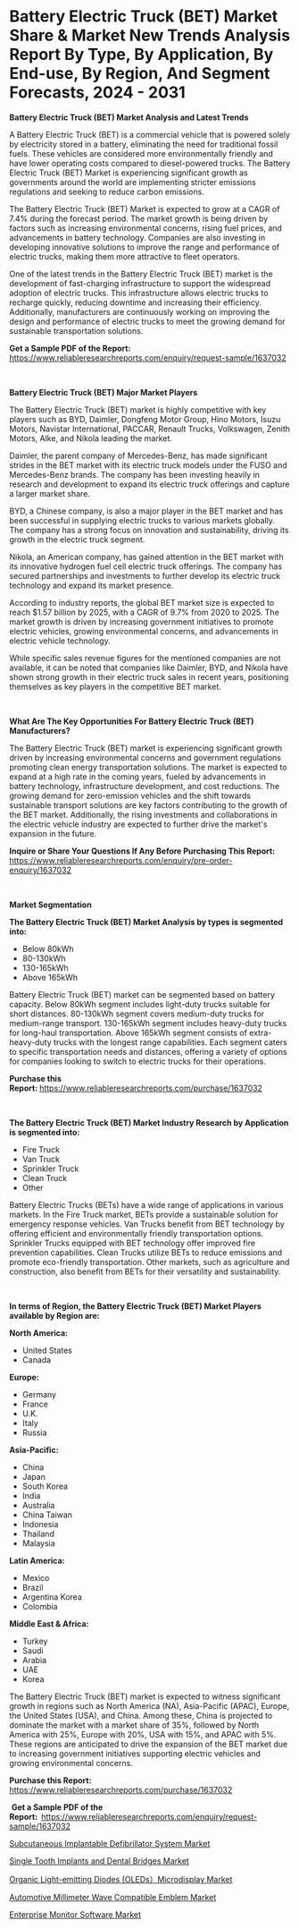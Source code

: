 <p><h1>Battery Electric Truck (BET) Market Share & Market New Trends Analysis Report By Type, By Application, By End-use, By Region, And Segment Forecasts, 2024 - 2031</h1></p><p><strong>Battery Electric Truck (BET) Market Analysis and Latest Trends</strong></p>
<p><p>A Battery Electric Truck (BET) is a commercial vehicle that is powered solely by electricity stored in a battery, eliminating the need for traditional fossil fuels. These vehicles are considered more environmentally friendly and have lower operating costs compared to diesel-powered trucks. The Battery Electric Truck (BET) Market is experiencing significant growth as governments around the world are implementing stricter emissions regulations and seeking to reduce carbon emissions.</p><p>The Battery Electric Truck (BET) Market is expected to grow at a CAGR of 7.4% during the forecast period. The market growth is being driven by factors such as increasing environmental concerns, rising fuel prices, and advancements in battery technology. Companies are also investing in developing innovative solutions to improve the range and performance of electric trucks, making them more attractive to fleet operators.</p><p>One of the latest trends in the Battery Electric Truck (BET) market is the development of fast-charging infrastructure to support the widespread adoption of electric trucks. This infrastructure allows electric trucks to recharge quickly, reducing downtime and increasing their efficiency. Additionally, manufacturers are continuously working on improving the design and performance of electric trucks to meet the growing demand for sustainable transportation solutions.</p></p>
<p><strong>Get a Sample PDF of the Report:&nbsp;</strong> <a href="https://www.reliableresearchreports.com/enquiry/request-sample/1637032">https://www.reliableresearchreports.com/enquiry/request-sample/1637032</a></p>
<p>&nbsp;</p>
<p><strong>Battery Electric Truck (BET) Major Market Players</strong></p>
<p><p>The Battery Electric Truck (BET) market is highly competitive with key players such as BYD, Daimler, Dongfeng Motor Group, Hino Motors, Isuzu Motors, Navistar International, PACCAR, Renault Trucks, Volkswagen, Zenith Motors, Alke, and Nikola leading the market.</p><p>Daimler, the parent company of Mercedes-Benz, has made significant strides in the BET market with its electric truck models under the FUSO and Mercedes-Benz brands. The company has been investing heavily in research and development to expand its electric truck offerings and capture a larger market share.</p><p>BYD, a Chinese company, is also a major player in the BET market and has been successful in supplying electric trucks to various markets globally. The company has a strong focus on innovation and sustainability, driving its growth in the electric truck segment.</p><p>Nikola, an American company, has gained attention in the BET market with its innovative hydrogen fuel cell electric truck offerings. The company has secured partnerships and investments to further develop its electric truck technology and expand its market presence.</p><p>According to industry reports, the global BET market size is expected to reach $1.57 billion by 2025, with a CAGR of 9.7% from 2020 to 2025. The market growth is driven by increasing government initiatives to promote electric vehicles, growing environmental concerns, and advancements in electric vehicle technology.</p><p>While specific sales revenue figures for the mentioned companies are not available, it can be noted that companies like Daimler, BYD, and Nikola have shown strong growth in their electric truck sales in recent years, positioning themselves as key players in the competitive BET market.</p></p>
<p>&nbsp;</p>
<p><strong>What Are The Key Opportunities For Battery Electric Truck (BET) Manufacturers?</strong></p>
<p><p>The Battery Electric Truck (BET) market is experiencing significant growth driven by increasing environmental concerns and government regulations promoting clean energy transportation solutions. The market is expected to expand at a high rate in the coming years, fueled by advancements in battery technology, infrastructure development, and cost reductions. The growing demand for zero-emission vehicles and the shift towards sustainable transport solutions are key factors contributing to the growth of the BET market. Additionally, the rising investments and collaborations in the electric vehicle industry are expected to further drive the market's expansion in the future.</p></p>
<p><strong>Inquire or Share Your Questions If Any Before Purchasing This Report:</strong> <a href="https://www.reliableresearchreports.com/enquiry/pre-order-enquiry/1637032">https://www.reliableresearchreports.com/enquiry/pre-order-enquiry/1637032</a></p>
<p>&nbsp;</p>
<p><strong>Market Segmentation</strong></p>
<p><strong>The Battery Electric Truck (BET) Market Analysis by types is segmented into:</strong></p>
<p><ul><li>Below 80kWh</li><li>80-130kWh</li><li>130-165kWh</li><li>Above 165kWh</li></ul></p>
<p><p>Battery Electric Truck (BET) market can be segmented based on battery capacity. Below 80kWh segment includes light-duty trucks suitable for short distances. 80-130kWh segment covers medium-duty trucks for medium-range transport. 130-165kWh segment includes heavy-duty trucks for long-haul transportation. Above 165kWh segment consists of extra-heavy-duty trucks with the longest range capabilities. Each segment caters to specific transportation needs and distances, offering a variety of options for companies looking to switch to electric trucks for their operations.</p></p>
<p><strong>Purchase this Report:&nbsp;</strong><a href="https://www.reliableresearchreports.com/purchase/1637032">https://www.reliableresearchreports.com/purchase/1637032</a></p>
<p>&nbsp;</p>
<p><strong>The Battery Electric Truck (BET) Market Industry Research by Application is segmented into:</strong></p>
<p><ul><li>Fire Truck</li><li>Van Truck</li><li>Sprinkler Truck</li><li>Clean Truck</li><li>Other</li></ul></p>
<p><p>Battery Electric Trucks (BETs) have a wide range of applications in various markets. In the Fire Truck market, BETs provide a sustainable solution for emergency response vehicles. Van Trucks benefit from BET technology by offering efficient and environmentally friendly transportation options. Sprinkler Trucks equipped with BET technology offer improved fire prevention capabilities. Clean Trucks utilize BETs to reduce emissions and promote eco-friendly transportation. Other markets, such as agriculture and construction, also benefit from BETs for their versatility and sustainability.</p></p>
<p>&nbsp;</p>
<p><strong>In terms of Region, the Battery Electric Truck (BET) Market Players available by Region are:</strong></p>
<p>
    <p> <strong> North America: </strong>
        <ul>
            <li>United States</li>
            <li>Canada</li>
        </ul>
        </p> 
    <p> <strong> Europe: </strong>
        <ul>
            <li>Germany</li>
            <li>France</li>
            <li>U.K.</li>
            <li>Italy</li>
            <li>Russia</li>
        </ul>
        </p> 
    <p> <strong> Asia-Pacific: </strong>
        <ul>
            <li>China</li>
            <li>Japan</li>
            <li>South Korea</li>
            <li>India</li>
            <li>Australia</li>
            <li>China Taiwan</li>
            <li>Indonesia</li>
            <li>Thailand</li>
            <li>Malaysia</li>
        </ul>
        </p> 
    <p> <strong> Latin America: </strong>
        <ul>
            <li>Mexico</li>
            <li>Brazil</li>
            <li>Argentina Korea</li>
            <li>Colombia</li>
        </ul>
        </p> 
    <p> <strong> Middle East & Africa: </strong>
        <ul>
            <li>Turkey</li>
            <li>Saudi</li>
            <li>Arabia</li>
            <li>UAE</li>
            <li>Korea</li>
        </ul>
    </p>
    </p>
<p><p>The Battery Electric Truck (BET) market is expected to witness significant growth in regions such as North America (NA), Asia-Pacific (APAC), Europe, the United States (USA), and China. Among these, China is projected to dominate the market with a market share of 35%, followed by North America with 25%, Europe with 20%, USA with 15%, and APAC with 5%. These regions are anticipated to drive the expansion of the BET market due to increasing government initiatives supporting electric vehicles and growing environmental concerns.</p></p>
<p><strong>Purchase this Report: </strong><a href="https://www.reliableresearchreports.com/purchase/1637032">https://www.reliableresearchreports.com/purchase/1637032</a></p>
<p>&nbsp;<strong>Get a Sample PDF of the Report:&nbsp;&nbsp;</strong><a href="https://www.reliableresearchreports.com/enquiry/request-sample/1637032">https://www.reliableresearchreports.com/enquiry/request-sample/1637032</a></p>
<p><strong></strong></p>
<p><p><a href="https://medium.com/@madelynhowe_34212/subcutaneous-implantable-defibrillator-system-market-size-cagr-trends-2024-2030-f397d8f0099b">Subcutaneous Implantable Defibrillator System Market</a></p><p><a href="https://medium.com/@madelynhowe_34212/single-tooth-implants-and-dental-bridges-nbsp-market-focuses-on-market-share-size-and-projected-38bc89f45875">Single Tooth Implants and Dental Bridges Market</a></p><p><a href="https://github.com/jhcraigie/Market-Research-Report-List-1/blob/main/organic-light-emitting-diodes-oledsmicrodisplay-market.md">Organic Light-emitting Diodes (OLEDs）Microdisplay Market</a></p><p><a href="https://github.com/sonuprakash1/Market-Research-Report-List-1/blob/main/automotive-millimeter-wave-compatible-emblem-market.md">Automotive Millimeter Wave Compatible Emblem Market</a></p><p><a href="https://issuu.com/reportprime-2/docs/enterprise-monitor-software-market-size-2030.pptx">Enterprise Monitor Software Market</a></p></p>